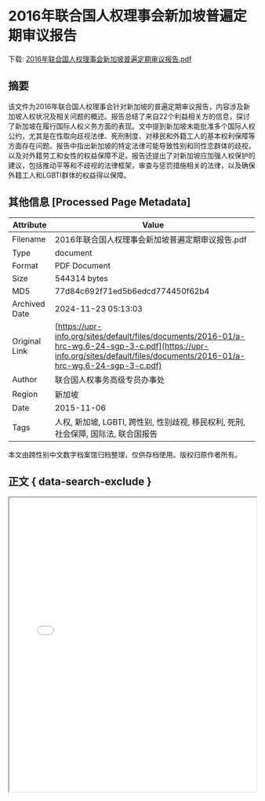 # 2016年联合国人权理事会新加坡普遍定期审议报告

<!-- tcd_download_link -->
下载: <a href="../2016年联合国人权理事会新加坡普遍定期审议报告.pdf" download>2016年联合国人权理事会新加坡普遍定期审议报告.pdf</a>
<!-- tcd_download_link_end -->

## 摘要

<!-- tcd_abstract -->
该文件为2016年联合国人权理事会针对新加坡的普遍定期审议报告，内容涉及新加坡人权状况及相关问题的概述。报告总结了来自22个利益相关方的信息，探讨了新加坡在履行国际人权义务方面的表现。文中提到新加坡未能批准多个国际人权公约，尤其是在性取向歧视法律、死刑制度、对移民和外籍工人的基本权利保障等方面存在问题。报告中指出新加坡的特定法律可能导致性别和同性恋群体的歧视，以及对外籍劳工和女性的权益保障不足。报告还提出了对新加坡应加强人权保护的建议，包括推动平等和不歧视的法律框架，审查与惩罚措施相关的法律，以及确保外籍工人和LGBTI群体的权益得以保障。

<!-- tcd_abstract_end -->

## 其他信息 [Processed Page Metadata]

| Attribute       | Value                                  |
|-----------------|----------------------------------------|
| Filename        | 2016年联合国人权理事会新加坡普遍定期审议报告.pdf                             |
| Type            | document                                 |
| Format          | PDF Document                               |
| Size            | 544314 bytes                           |
| MD5             | 77d84c692f71ed5b6edcd774450f62b4                                  |
| Archived Date   | 2024-11-23 05:13:03                             |
| Original Link   | [https://upr-info.org/sites/default/files/documents/2016-01/a-hrc-wg.6-24-sgp-3-c.pdf](https://upr-info.org/sites/default/files/documents/2016-01/a-hrc-wg.6-24-sgp-3-c.pdf)                         |
| Author          | 联合国人权事务高级专员办事处                               |
| Region          | 新加坡                               |
| Date            | 2015-11-06                                 |
| Tags            | 人权, 新加坡, LGBTI, 跨性别, 性别歧视, 移民权利, 死刑, 社会保障, 国际法, 联合国报告                                 |

本文由跨性别中文数字档案馆归档整理，仅供存档使用。版权归原作者所有。


## 正文 { data-search-exclude }

<!-- tcd_main_text -->
<iframe src="../2016年联合国人权理事会新加坡普遍定期审议报告.pdf" width="100%" height="600px">
    <p>无法显示PDF，请下载查看。</p>
</iframe>
<!-- tcd_main_text_end -->

